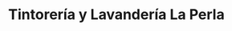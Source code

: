 ---
title: "Tintorería y Lavandería La Perla"
url: /fene/tintoreria-y-lavanderia-la-perla/
shop: lavandería
---